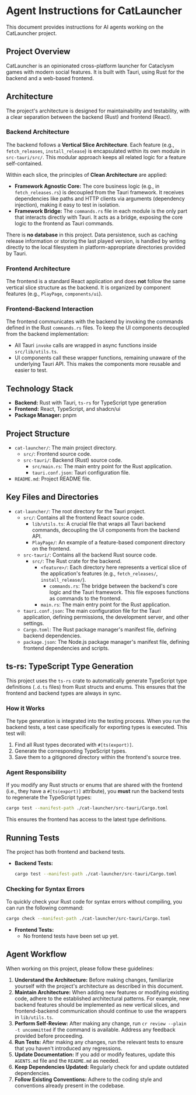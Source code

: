 # Agent Instructions for CatLauncher

This document provides instructions for AI agents working on the CatLauncher project.

## Project Overview

CatLauncher is an opinionated cross-platform launcher for Cataclysm games with modern social features. It is built with Tauri, using Rust for the backend and a web-based frontend.

## Architecture

The project's architecture is designed for maintainability and testability, with a clear separation between the backend (Rust) and frontend (React).

### Backend Architecture

The backend follows a **Vertical Slice Architecture**. Each feature (e.g., `fetch_releases`, `install_release`) is encapsulated within its own module in `src-tauri/src/`. This modular approach keeps all related logic for a feature self-contained.

Within each slice, the principles of **Clean Architecture** are applied:
- **Framework Agnostic Core:** The core business logic (e.g., in `fetch_releases.rs`) is decoupled from the Tauri framework. It receives dependencies like paths and HTTP clients via arguments (dependency injection), making it easy to test in isolation.
- **Framework Bridge:** The `commands.rs` file in each module is the only part that interacts directly with Tauri. It acts as a bridge, exposing the core logic to the frontend as Tauri commands.

There is **no database** in this project. Data persistence, such as caching release information or storing the last played version, is handled by writing directly to the local filesystem in platform-appropriate directories provided by Tauri.

### Frontend Architecture

The frontend is a standard React application and does **not** follow the same vertical slice structure as the backend. It is organized by component features (e.g., `PlayPage`, `components/ui`).

### Frontend-Backend Interaction

The frontend communicates with the backend by invoking the commands defined in the Rust `commands.rs` files. To keep the UI components decoupled from the backend implementation:
- All Tauri `invoke` calls are wrapped in async functions inside `src/lib/utils.ts`.
- UI components call these wrapper functions, remaining unaware of the underlying Tauri API. This makes the components more reusable and easier to test.

## Technology Stack

- **Backend:** Rust with Tauri, `ts-rs` for TypeScript type generation
- **Frontend:** React, TypeScript, and shadcn/ui
- **Package Manager:** pnpm

## Project Structure

- `cat-launcher/`: The main project directory.
  - `src/`: Frontend source code.
  - `src-tauri/`: Backend (Rust) source code.
    - `src/main.rs`: The main entry point for the Rust application.
    - `tauri.conf.json`: Tauri configuration file.
- `README.md`: Project README file.

## Key Files and Directories

-   `cat-launcher/`: The root directory for the Tauri project.
    -   `src/`: Contains all the frontend React source code.
        -   `lib/utils.ts`: A crucial file that wraps all Tauri backend commands, decoupling the UI components from the backend API.
        -   `PlayPage/`: An example of a feature-based component directory on the frontend.
    -   `src-tauri/`: Contains all the backend Rust source code.
        -   `src/`: The Rust crate for the backend.
            -   `<feature>/`: Each directory here represents a vertical slice of the application's features (e.g., `fetch_releases/`, `install_release/`).
                -   `commands.rs`: The bridge between the backend's core logic and the Tauri framework. This file exposes functions as commands to the frontend.
            -   `main.rs`: The main entry point for the Rust application.
    -   `tauri.conf.json`: The main configuration file for the Tauri application, defining permissions, the development server, and other settings.
    -   `Cargo.toml`: The Rust package manager's manifest file, defining backend dependencies.
    -   `package.json`: The Node.js package manager's manifest file, defining frontend dependencies and scripts.

## ts-rs: TypeScript Type Generation

This project uses the `ts-rs` crate to automatically generate TypeScript type definitions (`.d.ts` files) from Rust structs and enums. This ensures that the frontend and backend types are always in sync.

### How it Works

The type generation is integrated into the testing process. When you run the backend tests, a test case specifically for exporting types is executed. This test will:

1.  Find all Rust types decorated with `#[ts(export)]`.
2.  Generate the corresponding TypeScript types.
3.  Save them to a gitignored directory within the frontend's source tree.

### Agent Responsibility

If you modify any Rust structs or enums that are shared with the frontend (i.e., they have a `#[ts(export)]` attribute), you **must** run the backend tests to regenerate the TypeScript types:

```bash
cargo test --manifest-path ./cat-launcher/src-tauri/Cargo.toml
```

This ensures the frontend has access to the latest type definitions.

## Running Tests

The project has both frontend and backend tests.

- **Backend Tests:**
  ```bash
  cargo test --manifest-path ./cat-launcher/src-tauri/Cargo.toml
  ```

### Checking for Syntax Errors

To quickly check your Rust code for syntax errors without compiling, you can run the following command:

```bash
cargo check --manifest-path ./cat-launcher/src-tauri/Cargo.toml
```

- **Frontend Tests:**
  - No frontend tests have been set up yet.

## Agent Workflow

When working on this project, please follow these guidelines:

1.  **Understand the Architecture:** Before making changes, familiarize yourself with the project's architecture as described in this document.
2.  **Maintain Architecture:** When adding new features or modifying existing code, adhere to the established architectural patterns. For example, new backend features should be implemented as new vertical slices, and frontend-backend communication should continue to use the wrappers in `lib/utils.ts`.
3.  **Perform Self-Review:** After making any change, run `cr review --plain -t uncommitted` if the command is available. Address any feedback provided before proceeding.
4.  **Run Tests:** After making any changes, run the relevant tests to ensure that you haven't introduced any regressions.
5.  **Update Documentation:** If you add or modify features, update this `AGENTS.md` file and the `README.md` as needed.
6.  **Keep Dependencies Updated:** Regularly check for and update outdated dependencies.
7.  **Follow Existing Conventions:** Adhere to the coding style and conventions already present in the codebase.
